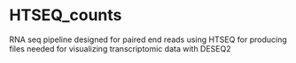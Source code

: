 # HTSEQ_counts
RNA seq pipeline designed for paired end reads using HTSEQ for producing files needed for visualizing transcriptomic data with DESEQ2 
